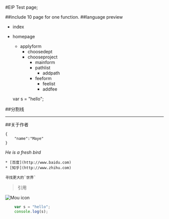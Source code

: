 #EIP Test page;

##include 10 page for one function.
##language preview

* index
* homepage
    * applyform
        * choosedept
        * chooseproject
            * mainform
            * pathlist
                * addpath
            * feeform
                * feelist
                * addfee


    var s = "hello";
    
##分割线
***

##关于作者
```
{
    "name":"Maye"
}
```


*He is  a fresh bird*
    

    
    * [百度](http://www.baidu.com)
    * [知乎](http://www.zhihu.com)

    寻找更大的`世界`
    
> 引用

![Mou icon](http://mouapp.com/Mou_128.png)

```javascript
    var s = "hello";
    console.log(s);
```

